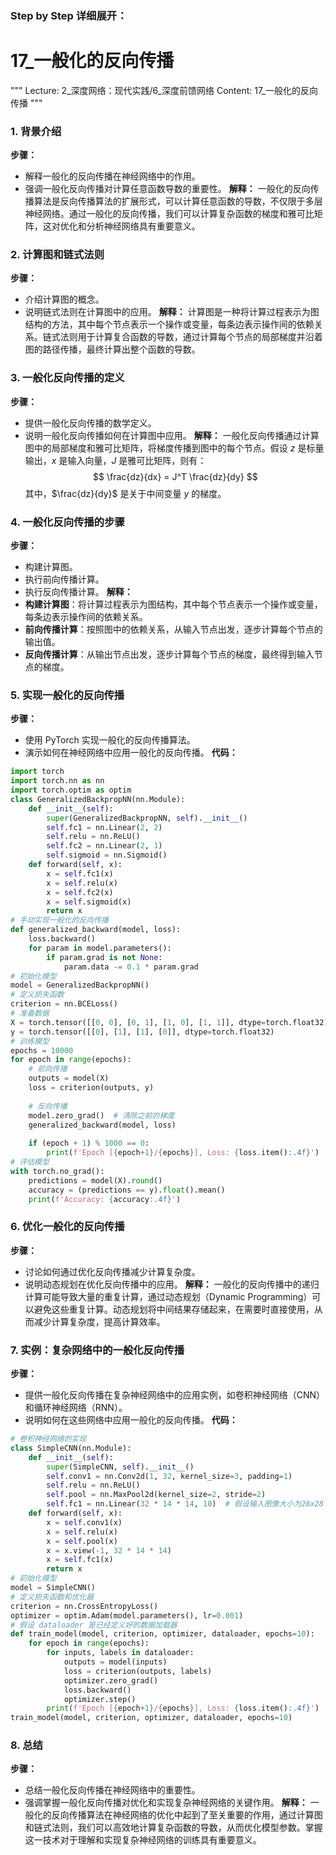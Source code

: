 ### Step by Step 详细展开：
# 17_一般化的反向传播
"""
Lecture: 2_深度网络：现代实践/6_深度前馈网络
Content: 17_一般化的反向传播
"""
### 1. 背景介绍
**步骤：**
- 解释一般化的反向传播在神经网络中的作用。
- 强调一般化反向传播对计算任意函数导数的重要性。
**解释：**
一般化的反向传播算法是反向传播算法的扩展形式，可以计算任意函数的导数，不仅限于多层神经网络。通过一般化的反向传播，我们可以计算复杂函数的梯度和雅可比矩阵，这对优化和分析神经网络具有重要意义。
### 2. 计算图和链式法则
**步骤：**
- 介绍计算图的概念。
- 说明链式法则在计算图中的应用。
**解释：**
计算图是一种将计算过程表示为图结构的方法，其中每个节点表示一个操作或变量，每条边表示操作间的依赖关系。链式法则用于计算复合函数的导数，通过计算每个节点的局部梯度并沿着图的路径传播，最终计算出整个函数的导数。
### 3. 一般化反向传播的定义
**步骤：**
- 提供一般化反向传播的数学定义。
- 说明一般化反向传播如何在计算图中应用。
**解释：**
一般化反向传播通过计算图中的局部梯度和雅可比矩阵，将梯度传播到图中的每个节点。假设 $z$ 是标量输出，$x$ 是输入向量，$J$ 是雅可比矩阵，则有：
$$ \frac{dz}{dx} = J^T \frac{dz}{dy} $$
其中，$\frac{dz}{dy}$ 是关于中间变量 $y$ 的梯度。
### 4. 一般化反向传播的步骤
**步骤：**
- 构建计算图。
- 执行前向传播计算。
- 执行反向传播计算。
**解释：**
- **构建计算图**：将计算过程表示为图结构，其中每个节点表示一个操作或变量，每条边表示操作间的依赖关系。
- **前向传播计算**：按照图中的依赖关系，从输入节点出发，逐步计算每个节点的输出值。
- **反向传播计算**：从输出节点出发，逐步计算每个节点的梯度，最终得到输入节点的梯度。
### 5. 实现一般化的反向传播
**步骤：**
- 使用 PyTorch 实现一般化的反向传播算法。
- 演示如何在神经网络中应用一般化的反向传播。
**代码：**
```python
import torch
import torch.nn as nn
import torch.optim as optim
class GeneralizedBackpropNN(nn.Module):
    def __init__(self):
        super(GeneralizedBackpropNN, self).__init__()
        self.fc1 = nn.Linear(2, 2)
        self.relu = nn.ReLU()
        self.fc2 = nn.Linear(2, 1)
        self.sigmoid = nn.Sigmoid()
    def forward(self, x):
        x = self.fc1(x)
        x = self.relu(x)
        x = self.fc2(x)
        x = self.sigmoid(x)
        return x
# 手动实现一般化的反向传播
def generalized_backward(model, loss):
    loss.backward()
    for param in model.parameters():
        if param.grad is not None:
            param.data -= 0.1 * param.grad
# 初始化模型
model = GeneralizedBackpropNN()
# 定义损失函数
criterion = nn.BCELoss()
# 准备数据
X = torch.tensor([[0, 0], [0, 1], [1, 0], [1, 1]], dtype=torch.float32)
y = torch.tensor([[0], [1], [1], [0]], dtype=torch.float32)
# 训练模型
epochs = 10000
for epoch in range(epochs):
    # 前向传播
    outputs = model(X)
    loss = criterion(outputs, y)
    
    # 反向传播
    model.zero_grad()  # 清除之前的梯度
    generalized_backward(model, loss)
    
    if (epoch + 1) % 1000 == 0:
        print(f'Epoch [{epoch+1}/{epochs}], Loss: {loss.item():.4f}')
# 评估模型
with torch.no_grad():
    predictions = model(X).round()
    accuracy = (predictions == y).float().mean()
    print(f'Accuracy: {accuracy:.4f}')
```
### 6. 优化一般化的反向传播
**步骤：**
- 讨论如何通过优化反向传播减少计算复杂度。
- 说明动态规划在优化反向传播中的应用。
**解释：**
一般化的反向传播中的递归计算可能导致大量的重复计算，通过动态规划（Dynamic Programming）可以避免这些重复计算。动态规划将中间结果存储起来，在需要时直接使用，从而减少计算复杂度，提高计算效率。
### 7. 实例：复杂网络中的一般化反向传播
**步骤：**
- 提供一般化反向传播在复杂神经网络中的应用实例，如卷积神经网络（CNN）和循环神经网络（RNN）。
- 说明如何在这些网络中应用一般化的反向传播。
**代码：**
```python
# 卷积神经网络的实现
class SimpleCNN(nn.Module):
    def __init__(self):
        super(SimpleCNN, self).__init__()
        self.conv1 = nn.Conv2d(1, 32, kernel_size=3, padding=1)
        self.relu = nn.ReLU()
        self.pool = nn.MaxPool2d(kernel_size=2, stride=2)
        self.fc1 = nn.Linear(32 * 14 * 14, 10)  # 假设输入图像大小为28x28
    def forward(self, x):
        x = self.conv1(x)
        x = self.relu(x)
        x = self.pool(x)
        x = x.view(-1, 32 * 14 * 14)
        x = self.fc1(x)
        return x
# 初始化模型
model = SimpleCNN()
# 定义损失函数和优化器
criterion = nn.CrossEntropyLoss()
optimizer = optim.Adam(model.parameters(), lr=0.001)
# 假设 dataloader 是已经定义好的数据加载器
def train_model(model, criterion, optimizer, dataloader, epochs=10):
    for epoch in range(epochs):
        for inputs, labels in dataloader:
            outputs = model(inputs)
            loss = criterion(outputs, labels)
            optimizer.zero_grad()
            loss.backward()
            optimizer.step()
        print(f'Epoch [{epoch+1}/{epochs}], Loss: {loss.item():.4f}')
train_model(model, criterion, optimizer, dataloader, epochs=10)
```
### 8. 总结
**步骤：**
- 总结一般化反向传播在神经网络中的重要性。
- 强调掌握一般化反向传播对优化和实现复杂神经网络的关键作用。
**解释：**
一般化的反向传播算法在神经网络的优化中起到了至关重要的作用，通过计算图和链式法则，我们可以高效地计算复杂函数的导数，从而优化模型参数。掌握这一技术对于理解和实现复杂神经网络的训练具有重要意义。